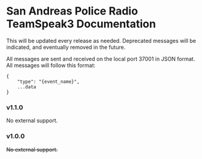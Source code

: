 # San Andreas Police Radio TeamSpeak3 Documentation

This will be updated every release as needed. Deprecated messages will be indicated, and eventually removed in the future.

All messages are sent and received on the local port 37001 in JSON format. All messages will follow this format:

```
{
    "type": "{event_name}",
    ...data
}
```

### v1.1.0

No external support.

### v1.0.0

~~No external support.~~
